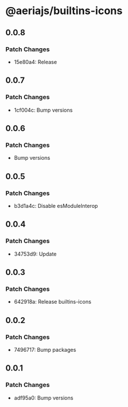 # @aeriajs/builtins-icons

## 0.0.8

### Patch Changes

- 15e80a4: Release

## 0.0.7

### Patch Changes

- 1cf004c: Bump versions

## 0.0.6

### Patch Changes

- Bump versions

## 0.0.5

### Patch Changes

- b3d1a4c: Disable esModuleInterop

## 0.0.4

### Patch Changes

- 34753d9: Update

## 0.0.3

### Patch Changes

- 642918a: Release builtins-icons

## 0.0.2

### Patch Changes

- 7496717: Bump packages

## 0.0.1

### Patch Changes

- adf95a0: Bump versions
